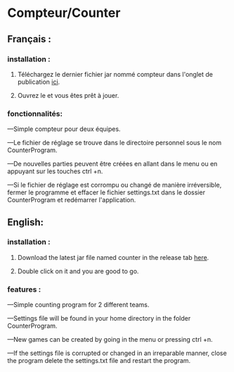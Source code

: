 Compteur/Counter
================

## Français :

### installation :

1. Téléchargez le dernier fichier jar nommé compteur dans l'onglet de publication [ici](https://github.com/Beryshadow/counter/releases).

2. Ouvrez le et vous êtes prêt à jouer.

### fonctionnalités:

—Simple compteur pour deux équipes.

—Le fichier de réglage se trouve dans le directoire personnel sous le nom CounterProgram.

—De nouvelles parties peuvent être créées en allant dans le menu ou en appuyant sur les touches ctrl +n.

—Si le fichier de réglage est corrompu ou changé de manière irréversible, fermer le programme et effacer le fichier settings.txt dans le dossier CounterProgram et redémarrer l'application.



## English: 

### installation :

1. Download the latest jar file named counter in the release tab [here](https://github.com/Beryshadow/counter/releases).

2. Double click on it and you are good to go.

### features :

—Simple counting program for 2 different teams.

—Settings file will be found in your home directory in the folder CounterProgram.

—New games can be created by going in the menu or pressing ctrl +n.

—If the settings file is corrupted or changed in an irreparable manner, close the program delete the settings.txt file and restart the program.
